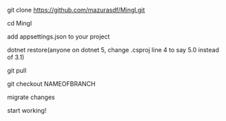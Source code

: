 git clone https://github.com/mazurasdf/Mingl.git

cd Mingl

add appsettings.json to your project

dotnet restore(anyone on dotnet 5, change .csproj line 4 to say 5.0 instead of 3.1)

git pull

git checkout NAMEOFBRANCH

migrate changes

start working!
